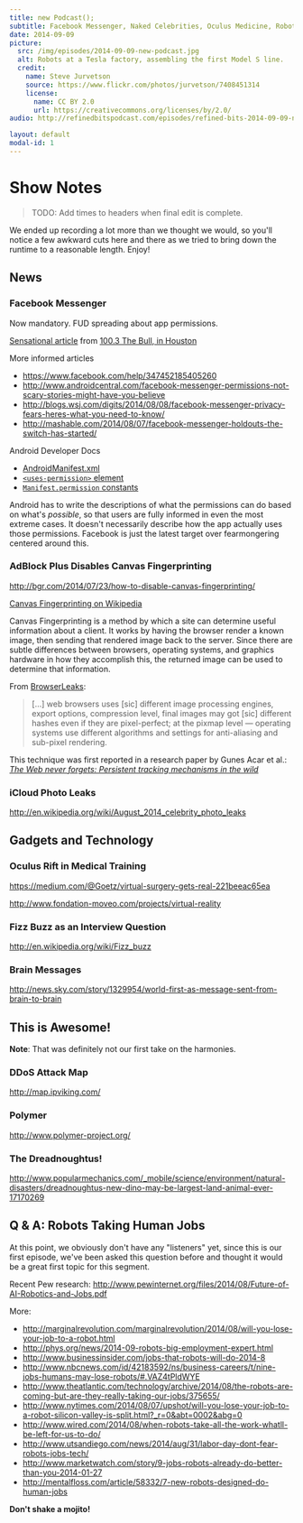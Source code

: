 ```yaml
---
title: new Podcast();
subtitle: Facebook Messenger, Naked Celebrities, Oculus Medicine, Robots Taking Human Jobs.
date: 2014-09-09
picture:
  src: /img/episodes/2014-09-09-new-podcast.jpg
  alt: Robots at a Tesla factory, assembling the first Model S line.
  credit:
    name: Steve Jurvetson
    source: https://www.flickr.com/photos/jurvetson/7408451314
    license:
      name: CC BY 2.0
      url: https://creativecommons.org/licenses/by/2.0/
audio: http://refinedbitspodcast.com/episodes/refined-bits-2014-09-09-new-podcast.ogg

layout: default
modal-id: 1
---
```


# Show Notes

> TODO: Add times to headers when final edit is complete.

We ended up recording a lot more than we thought we would, so you'll notice a few awkward cuts here and there as we tried to bring down the runtime to a reasonable length. Enjoy!

## News

### Facebook Messenger

Now mandatory. FUD spreading about app permissions.

[Sensational article](http://thebull.cbslocal.com/2014/08/07/facebook-crosses-the-line-with-new-facebook-messenger-app/) from [100.3 The Bull, in Houston](http://thebull.cbslocal.com/)

More informed articles
 * https://www.facebook.com/help/347452185405260
 * http://www.androidcentral.com/facebook-messenger-permissions-not-scary-stories-might-have-you-believe
 * http://blogs.wsj.com/digits/2014/08/08/facebook-messenger-privacy-fears-heres-what-you-need-to-know/
 * http://mashable.com/2014/08/07/facebook-messenger-holdouts-the-switch-has-started/

Android Developer Docs
 * [AndroidManifest.xml](http://developer.android.com/guide/topics/manifest/manifest-intro.html)
 * [`<uses-permission>` element](http://developer.android.com/guide/topics/manifest/uses-permission-element.html)
 * [`Manifest.permission` constants](http://developer.android.com/reference/android/Manifest.permission.html)

Android has to write the descriptions of what the permissions can do based on what's *possible*, so that users are fully informed in even the most extreme cases. It doesn't necessarily describe how the app actually uses those permissions. Facebook is just the latest target over fearmongering centered around this.

### AdBlock Plus Disables Canvas Fingerprinting

http://bgr.com/2014/07/23/how-to-disable-canvas-fingerprinting/

[Canvas Fingerprinting on Wikipedia](http://en.wikipedia.org/wiki/Canvas_fingerprinting)

Canvas Fingerprinting is a method by which a site can determine useful information about a client. It works by having the browser render a known image, then sending that rendered image back to the server. Since there are subtle differences between browsers, operating systems, and graphics hardware in how they accomplish this, the returned image can be used to determine that information.

From [BrowserLeaks](https://www.browserleaks.com/canvas):

> [...] web browsers uses [sic] different image processing engines, export options, compression level, final images may got [sic] different hashes even if they are pixel-perfect; at the pixmap level — operating systems use different algorithms and settings for anti-aliasing and sub-pixel rendering.

This technique was first reported in a research paper by Gunes Acar et al.: [*The Web never forgets:
Persistent tracking mechanisms in the wild*](https://securehomes.esat.kuleuven.be/~gacar/persistent/the_web_never_forgets.pdf)

### iCloud Photo Leaks

http://en.wikipedia.org/wiki/August_2014_celebrity_photo_leaks

## Gadgets and Technology

### Oculus Rift in Medical Training

https://medium.com/@Goetz/virtual-surgery-gets-real-221beeac65ea

http://www.fondation-moveo.com/projects/virtual-reality

### Fizz Buzz as an Interview Question

http://en.wikipedia.org/wiki/Fizz_buzz

### Brain Messages

http://news.sky.com/story/1329954/world-first-as-message-sent-from-brain-to-brain

## This is Awesome!

**Note**: That was definitely not our first take on the harmonies.

### DDoS Attack Map

http://map.ipviking.com/

### Polymer

http://www.polymer-project.org/

### The Dreadnoughtus!

http://www.popularmechanics.com/_mobile/science/environment/natural-disasters/dreadnoughtus-new-dino-may-be-largest-land-animal-ever-17170269

## Q & A: Robots Taking Human Jobs

At this point, we obviously don't have any "listeners" yet, since this is our first episode, we've been asked this question before and thought it would be a great first topic for this segment.

Recent Pew research: http://www.pewinternet.org/files/2014/08/Future-of-AI-Robotics-and-Jobs.pdf

More:

 * http://marginalrevolution.com/marginalrevolution/2014/08/will-you-lose-your-job-to-a-robot.html
 * http://phys.org/news/2014-09-robots-big-employment-expert.html
 * http://www.businessinsider.com/jobs-that-robots-will-do-2014-8
 * http://www.nbcnews.com/id/42183592/ns/business-careers/t/nine-jobs-humans-may-lose-robots/#.VAZ4tPldWYE
 * http://www.theatlantic.com/technology/archive/2014/08/the-robots-are-coming-but-are-they-really-taking-our-jobs/375655/
 * http://www.nytimes.com/2014/08/07/upshot/will-you-lose-your-job-to-a-robot-silicon-valley-is-split.html?_r=0&abt=0002&abg=0
 * http://www.wired.com/2014/08/when-robots-take-all-the-work-whatll-be-left-for-us-to-do/
 * http://www.utsandiego.com/news/2014/aug/31/labor-day-dont-fear-robots-jobs-tech/
 * http://www.marketwatch.com/story/9-jobs-robots-already-do-better-than-you-2014-01-27
 * http://mentalfloss.com/article/58332/7-new-robots-designed-do-human-jobs

**Don't shake a mojito!**
